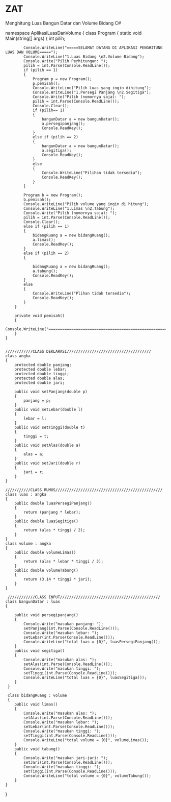# ZAT
Menghitung Luas Bangun Datar dan Volume Bidang C#


namespace AplikasiLuasDanVolume
{
    class Program
    {
        static void Main(string[] args)
        {
            int pilih;
            
            Console.WriteLine("=====SELAMAT DATANG DI APLIKASI PENGHITUNG LUAS DAN VOLUME=====");
            Console.WriteLine("1.Luas Bidang \n2.Volume Bidang");
            Console.Write("Pilih Perhitungan: ");
            pilih = int.Parse(Console.ReadLine());
            if (pilih == 1)
            {
                Program p = new Program();
                p.pemisah();
                Console.WriteLine("Pilih Luas yang ingin dihitung");
                Console.WriteLine("1.Persegi Panjang \n2.Segitiga");
                Console.Write("Pilih (nomornya saja): ");
                pilih = int.Parse(Console.ReadLine());
                Console.Clear();
                if (pilih== 1)
                {
                    bangunDatar a = new bangunDatar();
                    a.persegipanjang();
                    Console.ReadKey();
                }
                else if (pilih == 2)
                {
                    bangunDatar a = new bangunDatar();
                    a.segitiga();
                    Console.ReadKey();
                }
                else
                {
                    Console.WriteLine("Pilihan tidak tersedia");
                    Console.ReadKey();
                }
            }
            
            Program b = new Program();
            b.pemisah();
            Console.WriteLine("Pilih volume yang ingin di hitung");
            Console.WriteLine("1.Limas \n2.Tabung");
            Console.Write("Pilih (nomornya saja): ");
            pilih = int.Parse(Console.ReadLine());
            Console.Clear();
            else if (pilih == 1)
            {
                bidangRuang a = new bidangRuang();
                a.limas();
                Console.ReadKey();
            }
            else if (pilih == 2)
            {

                bidangRuang a = new bidangRuang();
                a.tabung();
                Console.ReadKey();
            }
            else
            {
                Console.WriteLine("Plihan tidak tersedia");
                Console.ReadKey();
            }
        }

        private void pemisah()
        {
            Console.WriteLine("=================================================================================================");
        }
    }
    
    
    ////////////CLASS DEKLARASI/////////////////////////////////////
    class angka
    {
        protected double panjang;
        protected double lebar;
        protected double tinggi;
        protected double alas;
        protected double jari;

        public void setPanjang(double p)
        {
            panjang = p;
        }
        public void setLebar(double l)
        {
            lebar = l;
        }
        public void setTinggi(double t)
        {
            tinggi = t;
        }
        public void setAlas(double a)
        {
            alas = a;
        }
        public void setJari(double r)
        {
            jari = r;
        }
    }

    ///////////CLASS RUMUS///////////////////////////////////////////////
    class luas : angka
    {
        public double luasPersegiPanjang()
        {
            return (panjang * lebar);
        }
        public double luasSegitiga()
        {
            return (alas * tinggi / 2);
        }
    }
    class volume : angka
    {
        public double volumeLimas()
        {
            return (alas * lebar * tinggi / 3);
        }
        public double volumeTabung()
        {
            return (3.14 * tinggi * jari);
        }
    }
     
     ////////////CLASS INPUT////////////////////////////////////////////
    class bangunDatar : luas
    {
        
        public void persegipanjang()
        {
            Console.Write("masukan panjang: ");
            setPanjang(int.Parse(Console.ReadLine()));
            Console.Write("masukan lebar: ");
            setLebar(int.Parse(Console.ReadLine()));
            Console.WriteLine("total luas = {0}", luasPersegiPanjang());
        }
        public void segitiga()
        {
            Console.Write("masukan alas: ");
            setAlas(int.Parse(Console.ReadLine()));
            Console.Write("masukan tinggi: ");
            setTinggi(int.Parse(Console.ReadLine()));
            Console.WriteLine("total luas = {0}", luasSegitiga());
        }
     }
     
     class bidangRuang : volume
     {
        public void limas()
        {
            Console.Write("masukan alas: ");
            setAlas(int.Parse(Console.ReadLine()));
            Console.Write("masukan lebar: ");
            setLebar(int.Parse(Console.ReadLine()));
            Console.Write("masukan tinggi: ");
            setTinggi(int.Parse(Console.ReadLine()));
            Console.WriteLine("total volume = {0}", volumeLimas());
        }
        public void tabung()
        {
            Console.Write("masukan jari-jari: ");
            setJari(int.Parse(Console.ReadLine()));
            Console.Write("masukan tinggi: ");
            setTinggi(int.Parse(Console.ReadLine()));
            Console.WriteLine("total volume = {0}", volumeTabung());
        }
    }
}
